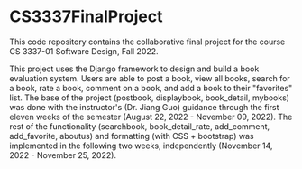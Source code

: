 # CS3337FinalProject

This code repository contains the collaborative final project for the course CS 3337-01 Software Design, Fall 2022. 

This project uses the Django framework to design and build a book evaluation system. Users are able to post a book, view all books, search for a book, rate a book, comment on a book, and add a book to their "favorites" list.  The base of the project (postbook, displaybook, book_detail, mybooks) was done with the instructor's (Dr. Jiang Guo) guidance through the first eleven weeks of the semester (August 22, 2022 - November 09, 2022). The rest of the functionality (searchbook, book_detail_rate, add_comment, add_favorite, aboutus) and formatting (with CSS + bootstrap) was implemented in the following two weeks, independently (November 14, 2022 - November 25, 2022).

